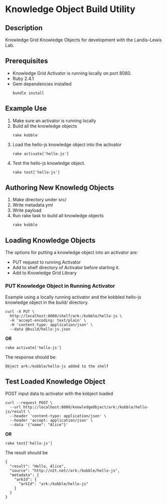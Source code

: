 # Knowledge Object Build Utility

## Description
Knowledge Grid Knowledge Objects for development with the Landis-Lewis Lab.

## Prerequisites
* Knowledge Grid Activator is running locally on port 8080.
* Ruby 2.4.1 
* Gem dependencies installed
    ```
    bundle install
    ```

## Example Use
1. Make sure an activator is running locally
2. Build all the knowledge objects
    ```
    rake kobble
    ```
3. Load the hello-js knowledge object into the activator
    ```
    rake activate['hello-js']
    ```
4. Test the hello-js knowledge object.
    ```
    rake test['hello-js']
    ```

## Authoring New Knowledg Objects
1. Make directory under src/
1. Write metadata.yml
1. Write payload
1. Run rake task to build all knowledge objects
    ```
    rake kobble
    ```

## Loading Knowledge Objects
The options for putting a knowledge object into an activator are:
* PUT request to running Activator
* Add to shelf directory of Activator before starting it.
* Add to Knowledge Grid Library

### PUT Knowledge Object in Running Activator

Example using a locally running activator and the kobbled hello-js knowledge object in the build/ directory.
```
curl -X PUT \
  http://localhost:8080/shelf/ark:/kobble/hello-js \
  -H 'accept-encoding: text/plain' \
  -H 'content-type: application/json' \
  --data @build/hello-js.json 
```
**OR**
```
rake activate['hello-js']
```

The response should be:
```
Object ark:/kobble/hello-js added to the shelf
```

## Test Loaded Knowledge Object

POST input data to activator with the kobject loaded
```
curl --request POST \
  --url http://localhost:8080/knowledgeObject/ark:/kobble/hello-js/result \
  --header 'content-type: application/json' \
  --header 'accept: application/json' \
  --data '{"name": "Alice"}'
```
**OR**
```
rake test['hello-js']
```

The result should be
```
{
  "result": "Hello, Alice",
  "source": "http://n2t.net//ark:/kobble/hello-js",
  "metadata": {
    "arkId": {
      "arkId": "ark:/kobble/hello-js"
    }
  }
}
```
